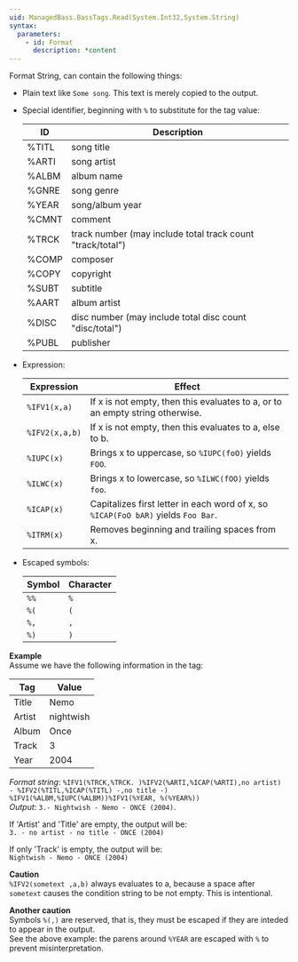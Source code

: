 ```yaml
---
uid: ManagedBass.BassTags.Read(System.Int32,System.String)
syntax:
  parameters:
    - id: Format
      description: *content
---
```


Format String, can contain the following things:
- Plain text like `Some song`. This text is merely copied to the output.
- Special identifier, beginning with `%` to substitute for the tag value:

  ID    | Description
  ------|-------------
  %TITL | song title
  %ARTI | song artist
  %ALBM | album name
  %GNRE | song genre
  %YEAR | song/album year
  %CMNT | comment
  %TRCK | track number (may include total track count "track/total")
  %COMP | composer
  %COPY | copyright
  %SUBT | subtitle
  %AART | album artist
  %DISC | disc number (may include total disc count "disc/total")
  %PUBL | publisher

- Expression:
  
  Expression     | Effect
  ---------------|---------
  `%IFV1(x,a)`   | If x is not empty, then this evaluates to a, or to an empty string otherwise.
  `%IFV2(x,a,b)` | If x is not empty, then this evaluates to a, else to b.
  `%IUPC(x)`     | Brings x to uppercase, so `%IUPC(foO)` yields `FOO`.
  `%ILWC(x)`     | Brings x to lowercase, so `%ILWC(fOO)` yields `foo`.
  `%ICAP(x)`     | Capitalizes first letter in each word of x, so `%ICAP(FoO bAR)` yields `Foo Bar`.
  `%ITRM(x)`     | Removes beginning and trailing spaces from x.

- Escaped symbols:

  Symbol | Character
  -------|-----------
  `%%`   | `%`
  `%(`   | `(`
  `%,`   | `,`
  `%)`   | `)`
       
**Example**  
Assume we have the following information in the tag:

Tag    | Value
-------|-------
Title  | Nemo
Artist | nightwish
Album  | Once
Track  | 3
Year   | 2004

*Format string*: `%IFV1(%TRCK,%TRCK. )%IFV2(%ARTI,%ICAP(%ARTI),no artist) - %IFV2(%TITL,%ICAP(%TITL) -,no title -) %IFV1(%ALBM,%IUPC(%ALBM))%IFV1(%YEAR, %(%YEAR%))`  
*Output*: `3.- Nightwish - Nemo - ONCE (2004)`.

If 'Artist' and 'Title' are empty, the output will be:  
`3. - no artist - no title - ONCE (2004)`

If only 'Track' is empty, the output will be:  
`Nightwish - Nemo - ONCE (2004)`

**Caution**  
`%IFV2(sometext ,a,b)` always evaluates to a, because a space after `sometext` causes the condition string to be not empty.
This is intentional.

**Another caution**  
Symbols `%(,)` are reserved, that is, they must be escaped if they are inteded to appear in the output.  
See the above example: the parens around `%YEAR` are escaped with `%` to prevent misinterpretation.